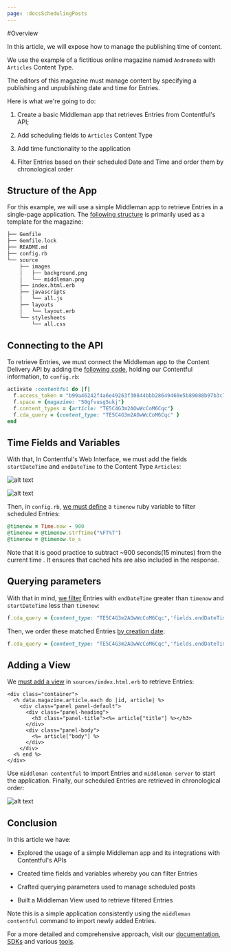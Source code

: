 ```yaml
---
page: :docsSchedulingPosts
---
```


#Overview

In this article, we will expose how to manage the publishing time of content. 

We use the example of a fictitious online magazine named `Andromeda` with `Articles` Content Type.  

The editors of this magazine must manage content by specifying a publishing and unpublishing date and time for Entries. 

Here is what we're going to do:

1. Create a basic Middleman app that retrieves Entries from Contentful's API;

2. Add scheduling fields to `Articles` Content Type

3. Add time functionality to the application

4. Filter Entries based on their scheduled Date and Time and order them by chronological order


## Structure of the App

For this example, we will use a simple Middleman app to retrieve Entries in a single-page application. The [following structure](https://github.com/contentful-labs/scheduling_app/commit/88017afc8e27b4689ff0636fccb8ae5b786b5639) is primarily used as a template for the magazine: 

~~~ bash
├── Gemfile
├── Gemfile.lock
├── README.md
├── config.rb
└── source
    ├── images
    │   ├── background.png
    │   └── middleman.png
    ├── index.html.erb
    ├── javascripts
    │   └── all.js
    ├── layouts
    │   └── layout.erb
    └── stylesheets
        └── all.css
~~~

## Connecting to the API

To retrieve Entries, we must connect the Middleman app to the Content Delivery API by adding the [following code](https://github.com/contentful-labs/scheduling_app/commit/cdd6ae913b13ce95274ed96db84160fa65b05048), holding our Contentful information, to `config.rb`:

~~~ ruby
activate :contentful do |f|
  f.access_token = "b99a46242f4a6e49263f30844bbb28649460e5b89088b97b3c79e14e6da12a8f"
  f.space = {magazine: "50gfvusg5ukj"}
  f.content_types = {article: "TE5C4G3m2AOwWcCoM6Cqc"}
  f.cda_query = {content_type: "TE5C4G3m2AOwWcCoM6Cqc" }
end
~~~ 

## Time Fields and Variables

With that, In Contentful's Web Interface, we must add the fields `startDateTime` and `endDateTime` to the Content Type `Articles`:

![alt text](https://images.contentful.com/3ts464by117l/3UqDYxf6YUquiUEiESG0os/7551bdcc9f59a9804847e7039e521940/Screen_Shot_2015-11-06_at_1.49.31_PM.png)

![alt text](https://images.contentful.com/3ts464by117l/2O6cTuFFlYCiICyUic0CyC/71805eeed16bbe01444fc85a37e996b8/Screen_Shot_2015-11-06_at_1.49.51_PM.png)

Then, in `config.rb`, [we must define](https://github.com/contentful-labs/scheduling_app/commit/6bb6ad5a39149ed6cc9a772606072dabeee9f08c) a `timenow` ruby variable to filter scheduled Entries:

~~~ ruby
@timenow = Time.now - 900
@timenow = @timenow.strftime("%FT%T")
@timenow = @timenow.to_s
~~~

Note that it is good practice to subtract ~900 seconds(15 minutes) from the current time . It ensures that cached hits are also included in the response.

## Querying parameters

With that in mind, [we filter](https://github.com/contentful-labs/scheduling_app/commit/ec1238823f893c81ba8724ec237560eecdbef538) Entries with `endDateTime` greater than `timenow` and `startDateTime` less than `timenow`:

~~~ ruby
f.cda_query = {content_type: "TE5C4G3m2AOwWcCoM6Cqc",'fields.endDateTime[gt]' => @timenow, 'fields.startDateTime[lte]' => @timenow}
~~~

Then, we order these matched Entries [by creation date](https://github.com/contentful-labs/scheduling_app/commit/d7fcab40cefcb1cc1f243dd3f50385c9b7e8c271):

~~~ ruby
f.cda_query = {content_type: "TE5C4G3m2AOwWcCoM6Cqc",'fields.endDateTime[gt]' => @timenow, 'fields.startDateTime[lte]' => @timenow, 'order' => 'sys.createdAt' }
~~~

## Adding a View

 We [must add a view](https://github.com/contentful-labs/scheduling_app/commit/cc2243b34195808b7e5e5dedbd64ec9ea7adc284) in `sources/index.html.erb` to retrieve Entries:

~~~ erb
<div class="container">
  <% data.magazine.article.each do |id, article| %>
    <div class="panel panel-default">
      <div class="panel-heading">
        <h3 class="panel-title"><%= article["title"] %></h3>
      </div>
      <div class="panel-body">
        <%= article["body"] %>
      </div>
    </div>
  <% end %>
</div>        
~~~

Use `middleman contentful` to import Entries and `middleman server` to start the application. Finally, our scheduled Entries are retrieved in chronological order:

![alt text](https://images.contentful.com/3ts464by117l/3bjFu5vA9a2miKSSu0aQa4/e1734ed22507357a575587b98c40d334/Screen_Shot_2015-11-10_at_1.56.39_PM.png)

## Conclusion

In this article we have:

+ Explored the usage of a simple Middleman app and its integrations with Contentful's APIs

+ Created time fields and variables whereby you can filter Entries

+ Crafted querying parameters used to manage scheduled posts

+ Built a Middleman View used to retrieve filtered Entries

Note this is a simple application consistently using the `middleman contentful` command to import newly added Entries. 

For a more detailed and comprehensive approach, visit our [documentation](https://www.contentful.com/developers/docs/references/content-delivery-api/#/reference), [SDKs](https://www.contentful.com/developers/docs/code/libraries/) and various [tools](https://www.contentful.com/developers/docs/code/tools/).

